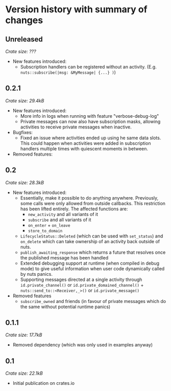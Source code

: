 # Version history with summary of changes

## Unreleased
*Crate size: ???*
* New features introduced:
    * Subscription handlers can be registered without an activity. (E.g. `nuts::subscribe(|msg: &MyMessage| {...} )`)

## 0.2.1
*Crate size: 29.4kB*
* New features introduced:
    * More info in logs when running with feature "verbose-debug-log"
    * Private messages can now also have subscription masks, allowing activities to receive private messages when inactive.
* Bugfixes:
    * Fixed an issue where activities ended up using he same data slots. This could happen when activities were added in subscription handlers multiple times with quiescent moments in between.
* Removed features:

## 0.2
*Crate size: 28.3kB*
* New features introduced:
    * Essentially, make it possible to do anything anywhere.
      Previously, some calls were only allowed from outside callbacks. This restriction has been lifted entirely.
      The affected functions are:
        * `new_activity` and all variants of it
        * `subscribe` and all variants of it
        * `on_enter` + `on_leave`
        * `store_to_domain`
    * `LifecycleStatus::Deleted` (which can be used with `set_status`) and `on_delete` which can take ownership of an activity back outside of nuts.
    * `publish_awaiting_response` which returns a future that resolves once the published message has been handled
    * Extended debugging support at runtime (when compiled in debug mode) to give useful information when user code dynamically called by nuts panics.
    * Supporting messages directed at a single activity through `id.private_channel()` or `id.private_domained_channel()` + `nuts::send_to::<Receiver,_>()` or `id.private_message()`
* Removed features
    * `subscribe_owned` and friends (in favour of private messages which do the same without potential runtime panics)

## 0.1.1
*Crate size: 17.7kB*
* Removed dependency (which was only used in examples anyway)
## 0.1
*Crate size: 22.1kB*
* Initial publication on crates.io
